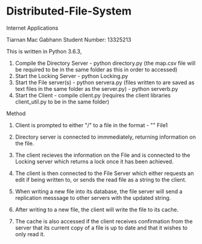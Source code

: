# Distributed-File-System
Internet Applications

Tiarnan Mac Gabhann 
Student Number: 13325213

This is written in Python 3.6.3,

1. Compile the Directory Server - python directory.py (the map.csv file will be required to be in the same folder as this in order to accessed)
2. Start the Locking Server - python Locking.py
3. Start the File server(s) - python servera.py (files written to are saved as text files in the same folder as the server.py)
                            - python serverb.py
4. Start the Client - compile client.py (requires the client libraries client_util.py to be in the same folder)
 
 
Method
1. Client is prompted to either "<write>/<read>" to a file in the format - "<write>" File1
  
2. Directory server is connected to immmediately, returning information on the file. 

3. The client recieves the information on the File and is connected to the Locking server which returns a lock once it has been achieved.
4. The client is then connected to the File Server which either requests an edit if being written to, or sends the read file as a string to the client.

5. When writing a new file into its database, the file server will send a replication messsage to other servers with the updated string. 
6. After writing to a new file, the client will write the file to its cache.
7. The cache is also accessed if the client receives confirmation from the server that its current copy of a file is up to date and that  it wishes to only read it.
